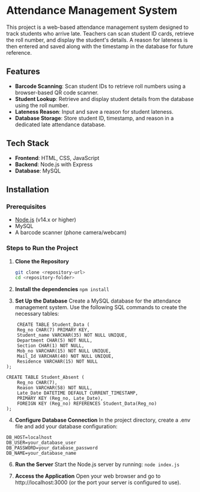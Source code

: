 # Attendance Management System

This project is a web-based attendance management system designed to track students who arrive late. Teachers can scan student ID cards, retrieve the roll number, and display the student's details. A reason for lateness is then entered and saved along with the timestamp in the database for future reference.

## Features

- **Barcode Scanning**: Scan student IDs to retrieve roll numbers using a browser-based QR code scanner.
- **Student Lookup**: Retrieve and display student details from the database using the roll number.
- **Lateness Reason**: Input and save a reason for student lateness.
- **Database Storage**: Store student ID, timestamp, and reason in a dedicated late attendance database.

## Tech Stack

- **Frontend**: HTML, CSS, JavaScript
- **Backend**: Node.js with Express
- **Database**: MySQL 

## Installation

### Prerequisites

- [Node.js](https://nodejs.org/) (v14.x or higher)
- MySQL
- A barcode scanner (phone camera/webcam)

### Steps to Run the Project

1. **Clone the Repository**
   ```bash
   git clone <repository-url>
   cd <repository-folder>
2. **Install the dependencies**
```npm install```

3. **Set Up the Database**
Create a MySQL database for the attendance management system. Use the following SQL commands to create the necessary tables:
```
    CREATE TABLE Student_Data (
    Reg_no CHAR(7) PRIMARY KEY,
    Student_name VARCHAR(35) NOT NULL UNIQUE,
    Department CHAR(5) NOT NULL,
    Section CHAR(1) NOT NULL,
    Mob_no VARCHAR(15) NOT NULL UNIQUE,
    Mail_Id VARCHAR(40) NOT NULL UNIQUE,
    Residence VARCHAR(15) NOT NULL
);

CREATE TABLE Student_Absent (
    Reg_no CHAR(7),
    Reason VARCHAR(58) NOT NULL,
    Late_Date DATETIME DEFAULT CURRENT_TIMESTAMP,
    PRIMARY KEY (Reg_no, Late_Date),
    FOREIGN KEY (Reg_no) REFERENCES Student_Data(Reg_no)
);
```

4. **Configure Database Connection** 
In the project directory, create a .env file and add your database configuration:
```
DB_HOST=localhost
DB_USER=your_database_user
DB_PASSWORD=your_database_password
DB_NAME=your_database_name
```

6. **Run the Server** Start the Node.js server by running:
```node index.js```

7. **Access the Application**
Open your web browser and go to http://localhost:3000 (or the port your server is configured to use).
